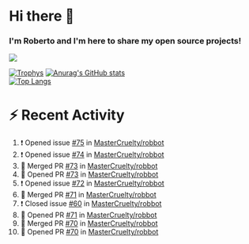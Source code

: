 # Hi there 👋
### I'm Roberto and I'm here to share my open source projects!

<img src="https://komarev.com/ghpvc/?username=mastercruelty&label=Profile views&color=0e75b6"><br>

[![Trophys](https://github-profile-trophy.vercel.app/?username=mastercruelty)](https://github.com/ryo-ma/github-profile-trophy)
[![Anurag's GitHub stats](https://github-readme-stats.vercel.app/api?username=mastercruelty&show_icons=true&theme=tokyonight)](https://github.com/anuraghazra/github-readme-stats)<br>
[![Top Langs](https://github-readme-stats.vercel.app/api/top-langs/?username=mastercruelty&exclude_repo=Alarm-project&langs_count=6&layout=compact&theme=tokyonight)](https://github.com/anuraghazra/github-readme-stats)

# :zap: Recent Activity
<!--START_SECTION:activity-->
1. ❗️ Opened issue [#75](https://github.com/MasterCruelty/robbot/issues/75) in [MasterCruelty/robbot](https://github.com/MasterCruelty/robbot)
2. ❗️ Opened issue [#74](https://github.com/MasterCruelty/robbot/issues/74) in [MasterCruelty/robbot](https://github.com/MasterCruelty/robbot)
3. 🎉 Merged PR [#73](https://github.com/MasterCruelty/robbot/pull/73) in [MasterCruelty/robbot](https://github.com/MasterCruelty/robbot)
4. 💪 Opened PR [#73](https://github.com/MasterCruelty/robbot/pull/73) in [MasterCruelty/robbot](https://github.com/MasterCruelty/robbot)
5. ❗️ Opened issue [#72](https://github.com/MasterCruelty/robbot/issues/72) in [MasterCruelty/robbot](https://github.com/MasterCruelty/robbot)
6. 🎉 Merged PR [#71](https://github.com/MasterCruelty/robbot/pull/71) in [MasterCruelty/robbot](https://github.com/MasterCruelty/robbot)
7. ❗️ Closed issue [#60](https://github.com/MasterCruelty/robbot/issues/60) in [MasterCruelty/robbot](https://github.com/MasterCruelty/robbot)
8. 💪 Opened PR [#71](https://github.com/MasterCruelty/robbot/pull/71) in [MasterCruelty/robbot](https://github.com/MasterCruelty/robbot)
9. 🎉 Merged PR [#70](https://github.com/MasterCruelty/robbot/pull/70) in [MasterCruelty/robbot](https://github.com/MasterCruelty/robbot)
10. 💪 Opened PR [#70](https://github.com/MasterCruelty/robbot/pull/70) in [MasterCruelty/robbot](https://github.com/MasterCruelty/robbot)
<!--END_SECTION:activity-->
